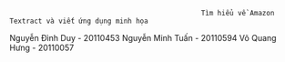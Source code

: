                                                   Tìm hiểu về Amazon Textract và viết ứng dụng minh họa
Nguyễn Đình Duy - 20110453
Nguyễn Minh Tuấn - 20110594
Võ Quang Hưng - 20110057
